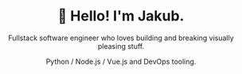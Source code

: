 
<h1 align="center">👋 Hello! I'm Jakub.</h2>
<p align="center">Fullstack software engineer who loves building and breaking visually pleasing stuff.</p>
<p align="center">Python / Node.js / Vue.js and DevOps tooling.</p>

